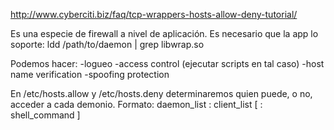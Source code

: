 http://www.cyberciti.biz/faq/tcp-wrappers-hosts-allow-deny-tutorial/

Es una especie de firewall a nivel de aplicación.
Es necesario que la app lo soporte:
  ldd /path/to/daemon | grep libwrap.so

Podemos hacer:
  -logueo
  -access control (ejecutar scripts en tal caso)
  -host name verification
  -spoofing protection
 
En /etc/hosts.allow y /etc/hosts.deny determinaremos quien puede, o no, acceder a cada demonio.
Formato: daemon_list : client_list [ : shell_command ]

